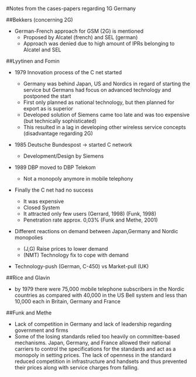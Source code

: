 #Notes from the cases-papers regarding 1G Germany

##Bekkers (concerning 2G)

* German-French approach for GSM (2G) is mentioned
	* Proposed by Alcatel (french) and SEL (german)
	* Approach was denied due to high amount of IPRs belonging to Alcatel and SEL
	
##Lyytinen and Fomin
	
* 1979 Innovation process of the C net started
	* Germany was behind Japan, US and Nordics in regard of starting the service
	but Germans had focus on advanced technology and postponed the start
	* First only planned as national technology, but then planned for export as is superior
	* Developed solution of Siemens came too late and was too expensive 
	(but technically sophisticated)
	* This resulted in a lag in developing other wireless service concepts (disadvantage regarding 2G)
	
* 1985 Deutsche Bundespost -> started C network
	* Development/Design by Siemens

* 1989 DBP moved to DBP Telekom
	* Not a monopoly anymore in mobile telephony
	
* Finally the C net had no success
	* It was expensive
	* Closed System
	* It attracted only few users (Gerrard, 1998) (Funk, 1998)
	* Penetration rate approx. 0,03% (Funk and Methe, 2001)
	
* Different reactions on demand between Japan,Germany and Nordic monopolies
	* (J,G) Raise prices to lower demand
	* (NMT) Technology fix to cope with demand
	
* Technology-push (German, C-450) vs Market-pull (UK)

##Rice and Glavin

* by 1979 there were 75,000 mobile telephone subscribers in the Nordic countries as compared with 40,000 in the US Bell system and less than 10,000 each in Britain, Germany and France

##Funk and Methe

* Lack of competition in Germany and lack of leadership regarding government and firms
* Some of the losing standards relied too heavily on committee-based mechanisms. Japan, Germany, and France allowed their national carriers to control the specifications for the standards and act as a monopoly in setting prices. The lack of openness in the standard reduced competition in infrastructure and handsets and thus prevented their prices along with service charges from falling.